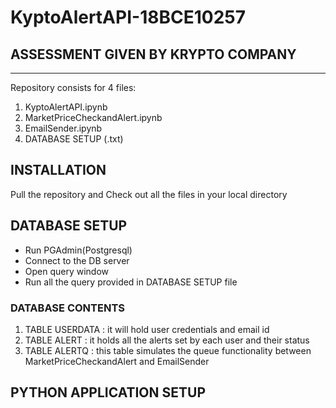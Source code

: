 # KyptoAlertAPI-18BCE10257
## ASSESSMENT GIVEN BY KRYPTO COMPANY 
<hr>
Repository consists for 4 files:
  <ol>
  <li> KyptoAlertAPI.ipynb
  <li> MarketPriceCheckandAlert.ipynb
  <li> EmailSender.ipynb
  <li> DATABASE SETUP (.txt) </ol>
  
  
 ## INSTALLATION
 Pull the repository and Check out all the files in your local directory
 ## DATABASE SETUP
 <ul>
  <li>Run PGAdmin(Postgresql)</li>
  <li> Connect to the DB server</li>
  <li> Open query window</li>
  <li> Run all the query provided in DATABASE SETUP file</li> </ul>
        
 <h3>DATABASE CONTENTS</h3>
  <ol>
  <li> TABLE USERDATA : it will hold user credentials and email id
  <li> TABLE ALERT    : it holds all the alerts set by each user and their status
  <li> TABLE ALERTQ   : this table simulates the queue functionality between MarketPriceCheckandAlert and EmailSender
   </ol> 
   
 ## PYTHON APPLICATION SETUP
 
  
        
 
 


